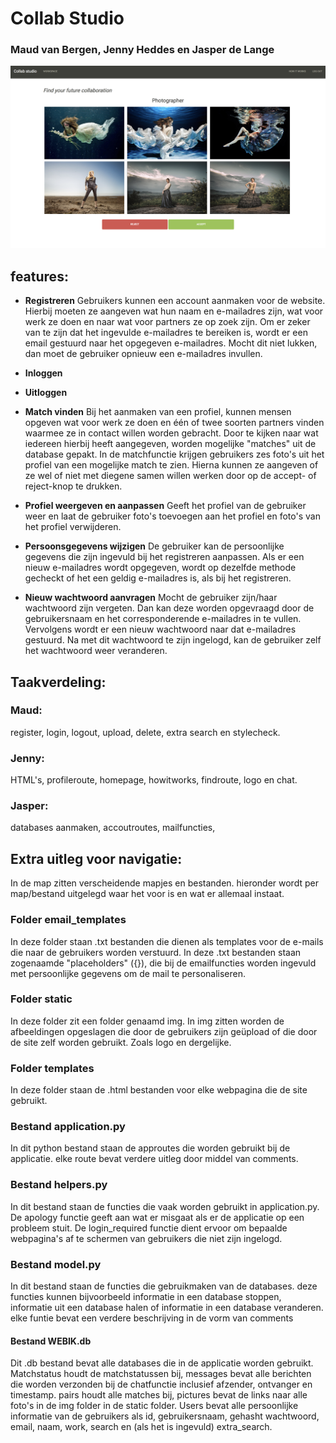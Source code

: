 # Collab Studio
### Maud van Bergen, Jenny Heddes en Jasper de Lange

![Screenshot](static/img/find.png)

## features:

* **Registreren**
Gebruikers kunnen een account aanmaken voor de website. Hierbij moeten ze aangeven wat hun naam en e-mailadres zijn, wat voor werk ze doen en naar wat voor partners ze op zoek zijn. Om er zeker van te zijn dat het ingevulde e-mailadres te bereiken is, wordt er een email gestuurd naar het opgegeven e-mailadres. Mocht dit niet lukken, dan moet de gebruiker opnieuw een e-mailadres invullen.

* **Inloggen**
* **Uitloggen**

* **Match vinden**
Bij het aanmaken van een profiel, kunnen mensen opgeven wat voor werk ze doen en één of twee soorten partners vinden waarmee ze in contact willen worden gebracht. Door te kijken naar wat iedereen hierbij heeft aangegeven, worden mogelijke "matches" uit de database gepakt. In de matchfunctie krijgen gebruikers zes foto's uit het profiel van een mogelijke match te zien. Hierna kunnen ze aangeven of ze wel of niet met diegene samen willen werken door op de accept- of reject-knop te drukken.

* **Profiel weergeven en aanpassen**
Geeft het profiel van de gebruiker weer en laat de gebruiker foto's toevoegen aan het profiel en foto's van het profiel verwijderen.

* **Persoonsgegevens wijzigen**
De gebruiker kan de persoonlijke gegevens die zijn ingevuld bij het registreren aanpassen. Als er een nieuw e-mailadres wordt opgegeven, wordt op dezelfde methode gecheckt of het een geldig e-mailadres is, als bij het registreren.

* **Nieuw wachtwoord aanvragen**
Mocht de gebruiker zijn/haar wachtwoord zijn vergeten. Dan kan deze worden opgevraagd door de gebruikersnaam en het corresponderende e-mailadres in te vullen. Vervolgens wordt er een nieuw wachtwoord naar dat e-mailadres gestuurd. Na met dit wachtwoord te zijn ingelogd, kan de gebruiker zelf het wachtwoord weer veranderen.

## Taakverdeling:

### Maud:
register, login, logout, upload, delete, extra search en stylecheck.

### Jenny:
HTML's, profileroute, homepage, howitworks, findroute, logo en chat.

### Jasper:
databases aanmaken, accoutroutes, mailfuncties,

## Extra uitleg voor navigatie:

In de map zitten verscheidende mapjes en bestanden. hieronder wordt per map/bestand uitgelegd waar het voor is en wat er allemaal instaat.

### Folder email_templates
In deze folder staan .txt bestanden die dienen als templates voor de e-mails die naar de gebruikers worden verstuurd. In deze .txt bestanden staan zogenaamde "placeholders" ({}), die bij de emailfuncties worden ingevuld met persoonlijke gegevens om de mail te personaliseren.

### Folder static
In deze folder zit een folder genaamd img. In img zitten worden de afbeeldingen opgeslagen die door de gebruikers zijn geüpload of die door de site zelf worden gebruikt. Zoals logo en dergelijke.

### Folder templates
In deze folder staan de .html bestanden voor elke webpagina die de site gebruikt.

### Bestand application.py
In dit python bestand staan de approutes die worden gebruikt bij de applicatie. elke route bevat verdere uitleg door middel van comments.

### Bestand helpers.py
In dit bestand staan de functies die vaak worden gebruikt in application.py. De apology functie geeft aan wat er misgaat als er de applicatie op een probleem stuit. De login_required functie dient ervoor om bepaalde webpagina's af te schermen van gebruikers die niet zijn ingelogd.

### Bestand model.py
In dit bestand staan de functies die gebruikmaken van de databases. deze functies kunnen bijvoorbeeld informatie in een database stoppen, informatie uit een database halen of informatie in een database veranderen. elke funtie bevat een verdere beschrijving in de vorm van comments

#### Bestand WEBIK.db
Dit .db bestand bevat alle databases die in de applicatie worden gebruikt. Matchstatus houdt de matchstatussen bij, messages bevat alle berichten die worden verzonden bij de chatfunctie inclusief afzender, ontvanger en timestamp. pairs houdt alle matches bij, pictures bevat de links naar alle foto's in de img folder in de static folder. Users bevat alle persoonlijke informatie van de gebruikers als id, gebruikersnaam, gehasht wachtwoord, email, naam, work, search en (als het is ingevuld) extra_search.
